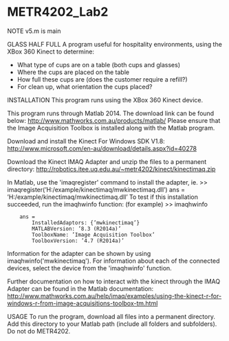 METR4202_Lab2
=============
NOTE v5.m is main

GLASS HALF FULL
A program useful for hospitality environments, using the XBox 360 Kinect to determine:
 - What type of cups are on a table (both cups and glasses)
 - Where the cups are placed on the table
 - How full these cups are (does the customer require a refill?)
 - For clean up, what orientation the cups placed?

INSTALLATION
This program runs using the XBox 360 Kinect device.

This program runs through Matlab 2014. The download link can be found below:
http://www.mathworks.com.au/products/matlab/
Please ensure that the Image Acquisition Toolbox is installed along with the Matlab program.

Download and install the Kinect For Windows SDK V1.8:
http://www.microsoft.com/en-au/download/details.aspx?id=40278

Download the Kinect IMAQ Adapter and unzip the files to a permanent directory:
http://robotics.itee.uq.edu.au/~metr4202/kinect/kinectimaq.zip

In Matlab, use the 'imaqregister' command to install the adapter, ie.
	>> imaqregister(’H:/example/kinectimaq/mwkinectimaq.dll’)
		ans =
			’H:/example/kinectimaq/mwkinectimaq.dll’
To test if this installation succeeded, run the imaqhwinfo function:
(for example)
	>> imaqhwinfo
	
		ans =
			InstalledAdaptors: {’mwkinectimaq’}
			MATLABVersion: ’8.3 (R2014a)’
			ToolboxName: ’Image Acquisition Toolbox’
			ToolboxVersion: ’4.7 (R2014a)’


Information for the adapter can be shown by using imaqhwinfo('mwkinectimaq').
For information about each of the connected devices, select the device from the 'imaqhwinfo' function.

Further documentation on how to interact with the kinect through the IMAQ Adapter can be found in the Matlab documentation:
http://www.mathworks.com.au/help/imaq/examples/using-the-kinect-r-for-windows-r-from-image-acquisitions-toolbox-tm.html


USAGE
To run the program, download all files into a permanent directory.
Add this directory to your Matlab path (include all folders and subfolders).
Do not do METR4202.
